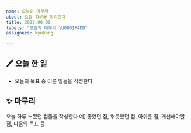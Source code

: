 ```yaml
---
name: 오늘의 마무리
about: 오늘 하루를 정리한다
title: 2022.00.00
labels: "오늘의 마무리 \U0001F4DD"
assignees: kyukong

---
```


## 🖊 오늘 한 일
- 오늘의 목표 중 이룬 일들을 작성한다

## ✨ 마무리
오늘 하루 느꼈던 점들을 작성한다
예) 좋았던 점, 뿌듯했던 점, 아쉬운 점, 개선해야할 점, 다음의 목표 등
